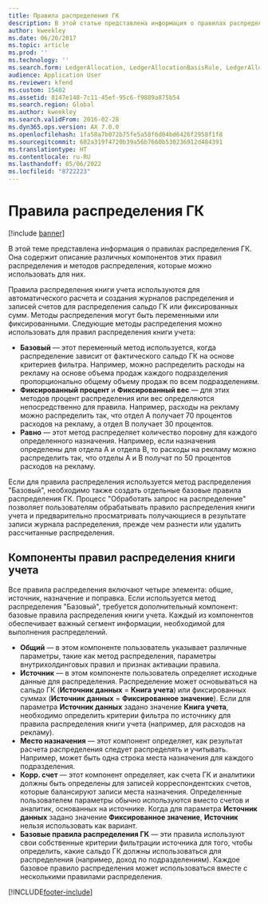 ```yaml
---
title: Правила распределения ГК
description: В этой статье представлена информация о правилах распределения ГК. Она содержит описание различных компонентов этих правил распределения и методов распределения, которые можно использовать для них.
author: kweekley
ms.date: 06/20/2017
ms.topic: article
ms.prod: ''
ms.technology: ''
ms.search.form: LedgerAllocation, LedgerAllocationBasisRule, LedgerAllocationRequest, LedgerAllocationRule
audience: Application User
ms.reviewer: kfend
ms.custom: 15402
ms.assetid: 8147e148-7c11-45ef-95c6-f9889a875b54
ms.search.region: Global
ms.author: kweekley
ms.search.validFrom: 2016-02-28
ms.dyn365.ops.version: AX 7.0.0
ms.openlocfilehash: 1fa58a7b072b75fe5a58f6d04bd6426f2958f1f8
ms.sourcegitcommit: 602a319f4720b39a56b7660b530236912d484391
ms.translationtype: HT
ms.contentlocale: ru-RU
ms.lasthandoff: 05/06/2022
ms.locfileid: "8722223"
---
```

# <a name="ledger-allocation-rules"></a>Правила распределения ГК

[!include [banner](../includes/banner.md)]

В этой теме представлена информация о правилах распределения ГК. Она содержит описание различных компонентов этих правил распределения и методов распределения, которые можно использовать для них.

Правила распределения книги учета используются для автоматического расчета и создания журналов распределения и записей счетов для распределения сальдо ГК или фиксированных сумм. Методы распределения могут быть переменными или фиксированными. Следующие методы распределения можно использовать для правил распределения книги учета:

-   **Базовый** — этот переменный метод используется, когда распределение зависит от фактического сальдо ГК на основе критериев фильтра. Например, можно распределить расходы на рекламу на основе объема продаж каждого подразделения пропорционально общему объему продаж по всем подразделениям.
-   **Фиксированный процент** и **Фиксированный вес** — для этих методов процент распределения или вес определяются непосредственно для правила. Например, расходы на рекламу можно распределить так, что отдел A получает 70 процентов расходов на рекламу, а отдел B получает 30 процентов.
-   **Равно** — этот метод распределяет количество поровну для каждого определенного назначения. Например, если назначения определены для отдела A и отдела B, то расходы на рекламу можно распределить так, что отделы A и B получат по 50 процентов расходов на рекламу.

Если для правила распределения используется метод распределения "Базовый", необходимо также создать отдельные базовые правила распределения ГК. Процесс "Обработать запрос на распределение" позволяет пользователям обрабатывать правило распределения книги учета и предварительно просматривать получающиеся в результате записи журнала распределения, прежде чем разнести или удалить рассчитанные распределения.

## <a name="components-of-ledger-allocation-rules"></a>Компоненты правил распределения книги учета
Все правила распределения включают четыре элемента: общие, источник, назначение и поправка. Если используется метод распределения "Базовый", требуется дополнительный компонент: базовые правила распределения книги учета. Каждый из компонентов обеспечивает важный сегмент информации, необходимой для выполнения распределений.

-   **Общий** — в этом компоненте пользователь указывает различные параметры, такие как метод распределения, параметры внутрихолдинговых правил и признак активации правила.
-   **Источник** — в этом компоненте пользователь определяет исходные данные для распределения. Распределение может основываться на сальдо ГК (**Источник данных** = **Книга учета**) или фиксированных суммах (**Источник данных** = **Фиксированное значение**). Если для параметра **Источник данных** задано значение **Книга учета**, необходимо определить критерии фильтра по источнику для правила распределения книги учета (например, для расходов на рекламу).
-   **Место назначения** — этот компонент определяет, как результат расчета распределения следует распределять и учитывать. Например, может быть одна строка места назначения для каждого подразделения.
-   **Корр. счет** — этот компонент определяет, как счета ГК и аналитики должны быть определены для записей корреспондентских счетов, которые балансируют записи места назначения. Определенные пользователем параметры обычно используются вместо счетов и аналитик, основанных на источнике. Когда для параметра **Источник данных** задано значение **Фиксированное значение**, **Источник** нельзя использовать как вариант.
-   **Базовые правила распределения ГК** — эти правила используют свои собственные критерии фильтрации источника для того, чтобы определить, какие сальдо ГК должны использоваться для распределения (например, доход по подразделениям). Каждое базовое правило распределения может использоваться вместе с несколькими правилами распределения.






[!INCLUDE[footer-include](../../includes/footer-banner.md)]

